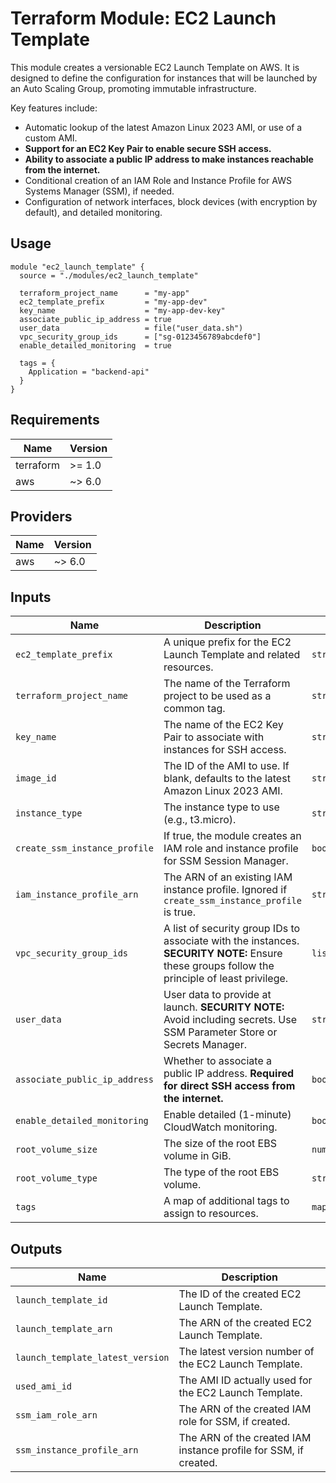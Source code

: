 # Terraform Module: EC2 Launch Template

This module creates a versionable EC2 Launch Template on AWS. It is designed to define the configuration for instances that will be launched by an Auto Scaling Group, promoting immutable infrastructure.

Key features include:
* Automatic lookup of the latest Amazon Linux 2023 AMI, or use of a custom AMI.
* **Support for an EC2 Key Pair to enable secure SSH access.**
* **Ability to associate a public IP address to make instances reachable from the internet.**
* Conditional creation of an IAM Role and Instance Profile for AWS Systems Manager (SSM), if needed.
* Configuration of network interfaces, block devices (with encryption by default), and detailed monitoring.

## Usage

```hcl
module "ec2_launch_template" {
  source = "./modules/ec2_launch_template"

  terraform_project_name      = "my-app"
  ec2_template_prefix         = "my-app-dev"
  key_name                    = "my-app-dev-key"
  associate_public_ip_address = true
  user_data                   = file("user_data.sh")
  vpc_security_group_ids      = ["sg-0123456789abcdef0"]
  enable_detailed_monitoring  = true

  tags = {
    Application = "backend-api"
  }
}
```

## Requirements

| Name      | Version |
| --------- | ------- |
| terraform | >= 1.0  |
| aws       | ~> 6.0  |

## Providers

| Name | Version |
| ---- | ------- |
| aws  | ~> 6.0  |

## Inputs

| Name                          | Description                                                                                                                              | Type           | Default      | Required |
| ----------------------------- | ---------------------------------------------------------------------------------------------------------------------------------------- | -------------- | ------------ | :------: |
| `ec2_template_prefix`         | A unique prefix for the EC2 Launch Template and related resources.                                                                       | `string`       | n/a          |   yes    |
| `terraform_project_name`      | The name of the Terraform project to be used as a common tag.                                                                            | `string`       | n/a          |   yes    |
| `key_name`                    | The name of the EC2 Key Pair to associate with instances for SSH access.                                                                 | `string`       | `null`       |    no    |
| `image_id`                    | The ID of the AMI to use. If blank, defaults to the latest Amazon Linux 2023 AMI.                                                          | `string`       | `""`         |    no    |
| `instance_type`               | The instance type to use (e.g., t3.micro).                                                                                               | `string`       | `"t3.micro"` |    no    |
| `create_ssm_instance_profile` | If true, the module creates an IAM role and instance profile for SSM Session Manager.                                                      | `bool`         | `false`      |    no    |
| `iam_instance_profile_arn`    | The ARN of an existing IAM instance profile. Ignored if `create_ssm_instance_profile` is true.                                             | `string`       | `""`         |    no    |
| `vpc_security_group_ids`      | A list of security group IDs to associate with the instances. **SECURITY NOTE:** Ensure these groups follow the principle of least privilege. | `list(string)` | `[]`         |    no    |
| `user_data`                   | User data to provide at launch. **SECURITY NOTE:** Avoid including secrets. Use SSM Parameter Store or Secrets Manager.                    | `string`       | `""`         |    no    |
| `associate_public_ip_address` | Whether to associate a public IP address. **Required for direct SSH access from the internet.** | `bool`         | `false`      |    no    |
| `enable_detailed_monitoring`  | Enable detailed (1-minute) CloudWatch monitoring.                                                                                        | `bool`         | `false`      |    no    |
| `root_volume_size`            | The size of the root EBS volume in GiB.                                                                                                  | `number`       | `30`         |    no    |
| `root_volume_type`            | The type of the root EBS volume.                                                                                                         | `string`       | `"gp3"`      |    no    |
| `tags`                        | A map of additional tags to assign to resources.                                                                                         | `map(string)`  | `{}`         |    no    |

## Outputs

| Name                           | Description                                                              |
| ------------------------------ | ------------------------------------------------------------------------ |
| `launch_template_id`           | The ID of the created EC2 Launch Template.                               |
| `launch_template_arn`          | The ARN of the created EC2 Launch Template.                              |
| `launch_template_latest_version` | The latest version number of the EC2 Launch Template.                    |
| `used_ami_id`                  | The AMI ID actually used for the EC2 Launch Template.                      |
| `ssm_iam_role_arn`             | The ARN of the created IAM role for SSM, if created.                     |
| `ssm_instance_profile_arn`     | The ARN of the created IAM instance profile for SSM, if created.         |
